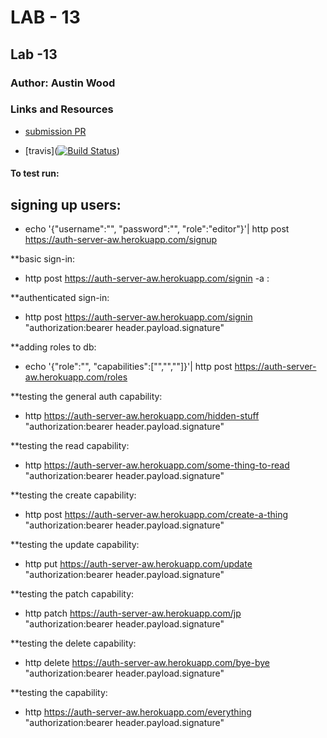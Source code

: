 # LAB - 13

## Lab -13

### Author: Austin Wood

### Links and Resources

* [submission PR](https://github.com/austin-wood-401-advanced-javascript/lab13-auth-server/pull/3) 

* [travis]([![Build Status](https://www.travis-ci.com/austin-wood-401-advanced-javascript/lab13-auth-server.svg?branch=master)](https://www.travis-ci.com/austin-wood-401-advanced-javascript/lab13-auth-server))


#### To test run:
## signing up users: 
* echo '{"username":"<name>", "password":"<password>", "role":"editor"}'| http post https://auth-server-aw.herokuapp.com/signup

**basic sign-in: 
* http post https://auth-server-aw.herokuapp.com/signin -a <name>:<password>

**authenticated sign-in: 
* http post https://auth-server-aw.herokuapp.com/signin "authorization:bearer header.payload.signature"

**adding roles to db: 
* echo '{"role":"<role title>", "capabilities":["<capability>","<capability>","<capability>"]}'| http post https://auth-server-aw.herokuapp.com/roles

**testing the general auth capability:
* http https://auth-server-aw.herokuapp.com/hidden-stuff "authorization:bearer header.payload.signature"

**testing the read capability:
* http https://auth-server-aw.herokuapp.com/some-thing-to-read "authorization:bearer header.payload.signature"

**testing the create capability: 
* http post https://auth-server-aw.herokuapp.com/create-a-thing "authorization:bearer header.payload.signature"

**testing the update capability: 
* http put https://auth-server-aw.herokuapp.com/update "authorization:bearer header.payload.signature"

**testing the patch capability:
* http patch https://auth-server-aw.herokuapp.com/jp "authorization:bearer header.payload.signature"

**testing the delete capability: 
* http delete https://auth-server-aw.herokuapp.com/bye-bye "authorization:bearer header.payload.signature"

**testing the capability:
* http https://auth-server-aw.herokuapp.com/everything "authorization:bearer header.payload.signature"
